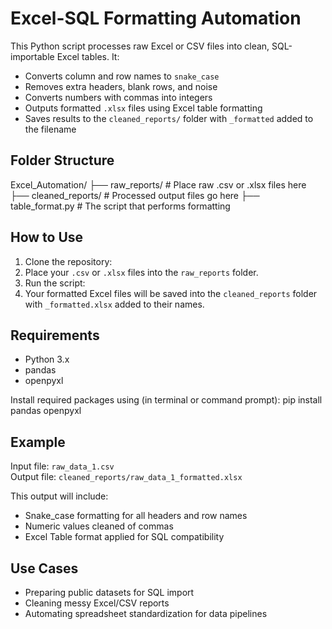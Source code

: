 # Excel-SQL Formatting Automation
This Python script processes raw Excel or CSV files into clean, SQL-importable Excel tables. It:
- Converts column and row names to `snake_case`
- Removes extra headers, blank rows, and noise
- Converts numbers with commas into integers
- Outputs formatted `.xlsx` files using Excel table formatting
- Saves results to the `cleaned_reports/` folder with `_formatted` added to the filename

## Folder Structure
Excel_Automation/
├── raw_reports/ # Place raw .csv or .xlsx files here
├── cleaned_reports/ # Processed output files go here
├── table_format.py # The script that performs formatting

## How to Use
1. Clone the repository:
2. Place your `.csv` or `.xlsx` files into the `raw_reports` folder.
3. Run the script:
4. Your formatted Excel files will be saved into the `cleaned_reports` folder with `_formatted.xlsx` added to their names.

## Requirements
- Python 3.x
- pandas
- openpyxl

Install required packages using (in terminal or command prompt):
pip install pandas openpyxl

## Example
Input file: `raw_data_1.csv`  
Output file: `cleaned_reports/raw_data_1_formatted.xlsx`

This output will include:
- Snake_case formatting for all headers and row names
- Numeric values cleaned of commas
- Excel Table format applied for SQL compatibility

## Use Cases
- Preparing public datasets for SQL import
- Cleaning messy Excel/CSV reports
- Automating spreadsheet standardization for data pipelines
